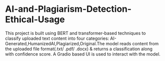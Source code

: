 # AI-and-Plagiarism-Detection-Ethical-Usage
This project is built using BERT and transformer-based techniques to classify uploaded text content into four categories: AI-Generated,HumanizedAI,Plagiarized,Original.The model reads content from the uploaded file format(.txt/ .pdf/ .docx) &amp; returns a classification along with confidence score. A Gradio based UI is used to interact with the model.
